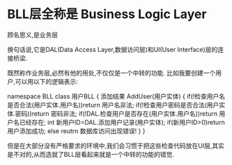 # BLL层全称是 Business Logic Layer
顾名思义,是业务层

换句话说,它是DAL(Data Access Layer,数据访问层)和UI(User Interface)层的连接桥梁.

既然称作业务层,必然有他的用处,不仅仅是一个中转的功能.
比如我要创建一个用户,可以用以下的逻辑表示:

namespace BLL
class 用户BLL
{
添加结果 AddUser(用户实体)
{
  if(!检查用户名是否合法(用户实体.用户名))return 用户名非法;
  if(!检查用户密码是否合法(用户实体.密码))return 密码非法;
  if(!DAL.检查用户是否存在(用户实体.用户名))return 用户名已经存在;
  int 新用户ID=DAL.添加用户记录(用户实体);
  if(新用户ID>0)return 用户添加成功;
  else reutrn 数据库访问出现错误!
}
}

但是在大部分没有严格要求的环境中,我们会习惯于把这些检查代码放在UI层,其实是不对的,从而造就了BLL层看起来就是一个中转的功能的错觉.
